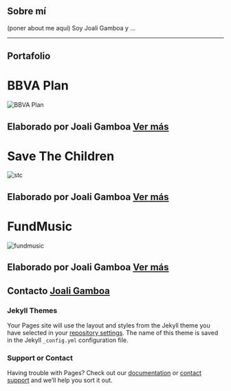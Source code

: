 ## Sobre mí

(poner about me aquí) Soy Joali Gamboa y ...

<hr>

## Portafolio

# BBVA Plan

![BBVA Plan](https://raw.githubusercontent.com/Samahara/BBVAPlanCobraUnit/master/assets/images/bbva-plan.png)

## Elaborado por Joali Gamboa [Ver más](https://github.com/Jessibe/BBVAPlanCobraUnit/blob/master/README.md)



# Save The Children

![stc](https://user-images.githubusercontent.com/32858124/38869919-e7c49e9a-4211-11e8-9e9a-c28dee290a95.png)

## Elaborado por Joali Gamboa [Ver más](https://github.com/Jessibe/save_the_children-/blob/master/README.md)


# FundMusic

![fundmusic](https://user-images.githubusercontent.com/32858124/38870680-2b3f64dc-4214-11e8-9011-2cd5ed673024.png)

## Elaborado por Joali Gamboa [Ver más](https://github.com/Jessibe/fundmusic_/blob/master/README.md)


## Contacto [Joali Gamboa](jessiragag@gmail.com)



### Jekyll Themes

Your Pages site will use the layout and styles from the Jekyll theme you have selected in your [repository settings](https://github.com/Jessibe/portfolio/settings). The name of this theme is saved in the Jekyll `_config.yml` configuration file.

### Support or Contact

Having trouble with Pages? Check out our [documentation](https://help.github.com/categories/github-pages-basics/) or [contact support](https://github.com/contact) and we’ll help you sort it out.
